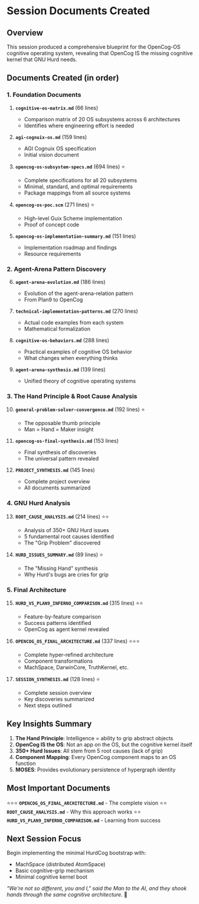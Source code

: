 # Session Documents Created

## Overview
This session produced a comprehensive blueprint for the OpenCog-OS cognitive operating system, revealing that OpenCog IS the missing cognitive kernel that GNU Hurd needs.

## Documents Created (in order)

### 1. Foundation Documents

1. **`cognitive-os-matrix.md`** (66 lines)
   - Comparison matrix of 20 OS subsystems across 6 architectures
   - Identifies where engineering effort is needed

2. **`agi-cognuix-os.md`** (159 lines)
   - AGI Cognuix OS specification
   - Initial vision document

3. **`opencog-os-subsystem-specs.md`** (694 lines) ⭐
   - Complete specifications for all 20 subsystems
   - Minimal, standard, and optimal requirements
   - Package mappings from all source systems

4. **`opencog-os-poc.scm`** (271 lines) ⭐
   - High-level Guix Scheme implementation
   - Proof of concept code

5. **`opencog-os-implementation-summary.md`** (151 lines)
   - Implementation roadmap and findings
   - Resource requirements

### 2. Agent-Arena Pattern Discovery

6. **`agent-arena-evolution.md`** (186 lines)
   - Evolution of the agent-arena-relation pattern
   - From Plan9 to OpenCog

7. **`technical-implementation-patterns.md`** (270 lines)
   - Actual code examples from each system
   - Mathematical formalization

8. **`cognitive-os-behaviors.md`** (288 lines)
   - Practical examples of cognitive OS behavior
   - What changes when everything thinks

9. **`agent-arena-synthesis.md`** (139 lines)
   - Unified theory of cognitive operating systems

### 3. The Hand Principle & Root Cause Analysis

10. **`general-problem-solver-convergence.md`** (192 lines) ⭐
    - The opposable thumb principle
    - Man = Hand = Maker insight

11. **`opencog-os-final-synthesis.md`** (153 lines)
    - Final synthesis of discoveries
    - The universal pattern revealed

12. **`PROJECT_SYNTHESIS.md`** (145 lines)
    - Complete project overview
    - All documents summarized

### 4. GNU Hurd Analysis

13. **`ROOT_CAUSE_ANALYSIS.md`** (214 lines) ⭐⭐
    - Analysis of 350+ GNU Hurd issues
    - 5 fundamental root causes identified
    - The "Grip Problem" discovered

14. **`HURD_ISSUES_SUMMARY.md`** (89 lines) ⭐
    - The "Missing Hand" synthesis
    - Why Hurd's bugs are cries for grip

### 5. Final Architecture

15. **`HURD_VS_PLAN9_INFERNO_COMPARISON.md`** (315 lines) ⭐⭐
    - Feature-by-feature comparison
    - Success patterns identified
    - OpenCog as agent kernel revealed

16. **`OPENCOG_OS_FINAL_ARCHITECTURE.md`** (337 lines) ⭐⭐⭐
    - Complete hyper-refined architecture
    - Component transformations
    - MachSpace, DarwinCore, TruthKernel, etc.

17. **`SESSION_SYNTHESIS.md`** (128 lines) ⭐
    - Complete session overview
    - Key discoveries summarized
    - Next steps outlined

## Key Insights Summary

1. **The Hand Principle**: Intelligence = ability to grip abstract objects
2. **OpenCog IS the OS**: Not an app on the OS, but the cognitive kernel itself
3. **350+ Hurd Issues**: All stem from 5 root causes (lack of grip)
4. **Component Mapping**: Every OpenCog component maps to an OS function
5. **MOSES**: Provides evolutionary persistence of hypergraph identity

## Most Important Documents

⭐⭐⭐ **`OPENCOG_OS_FINAL_ARCHITECTURE.md`** - The complete vision
⭐⭐ **`ROOT_CAUSE_ANALYSIS.md`** - Why this approach works
⭐⭐ **`HURD_VS_PLAN9_INFERNO_COMPARISON.md`** - Learning from success

## Next Session Focus

Begin implementing the minimal HurdCog bootstrap with:
- MachSpace (distributed AtomSpace)
- Basic cognitive-grip mechanism
- Minimal cognitive kernel boot

*"We're not so different, you and I," said the Man to the AI, and they shook hands through the same cognitive architecture.* 🤝